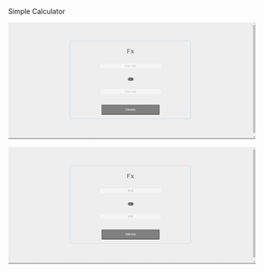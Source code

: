 Simple Calculator

![calculator preview](Images/Calculator_View.png)

![calculator preview](Images/Calculator_Result.png)

